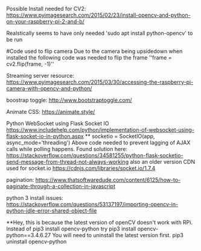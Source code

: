Possible Install needed for CV2:
https://www.pyimagesearch.com/2015/02/23/install-opencv-and-python-on-your-raspberry-pi-2-and-b/

Realstically seems to have only needed 'sudo apt install python-opencv' to be run


#Code used to flip camera
Due to the camera being upsidedown when installed the following code was needed to flip the frame
''frame = cv2.flip(frame, -1)''


Streaming server resource: https://www.pyimagesearch.com/2015/03/30/accessing-the-raspberry-pi-camera-with-opencv-and-python/

boostrap toggle:
http://www.bootstraptoggle.com/

Animate CSS:
https://animate.style/

Python WebSocket using Flask Socket IO
https://www.includehelp.com/python/implementation-of-websocket-using-flask-socket-io-in-python.aspx
** socketio = SocketIO(app, async_mode='threading') 
Above code needed to prevent lagging of AJAX calls while polling happens. Found solution here: https://stackoverflow.com/questions/34581255/python-flask-socketio-send-message-from-thread-not-always-working
also an older version CDN used for socket.io https://cdnjs.com/libraries/socket.io/1.7.4

pagination: https://www.thatsoftwaredude.com/content/6125/how-to-paginate-through-a-collection-in-javascript

python 3 install issues: https://stackoverflow.com/questions/53137197/importing-opencv-in-python-idle-error-shared-object-file

**Hey, this is because the latest version of openCV doesn't work with RPi. Instead of pip3 install opencv-python try pip3 install opencv-python==3.4.6.27
You will need to uninstall the latest version first. pip3 uninstall opencv-python